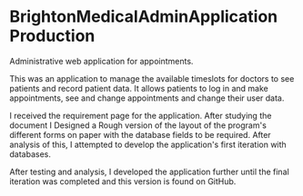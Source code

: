# BrightonMedicalAdminApplication Production
Administrative web application for appointments.

This was an application to manage the available timeslots for doctors to see patients and record patient data. It allows patients to log in and make appointments, see and change appointments and change their user data.

I received the requirement page for the application. After studying the document I Designed a Rough version of the layout of the program's different forms on paper with the database fields to be required. After analysis of this, I attempted to develop the application's first iteration with databases.

After testing and analysis, I developed the application further until the final iteration was completed and this version is found on GitHub.

